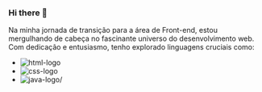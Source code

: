 ### Hi there 👋 

Na minha jornada de transição para a área de Front-end, estou mergulhando de cabeça no fascinante universo do desenvolvimento web. Com dedicação e entusiasmo, tenho explorado linguagens cruciais como: 
- <img src="https://img.shields.io/badge/HTML5-E34F26?style=for-the-badge&logo=html5&logoColor=white" alt="html-logo" />
- <img src="https://img.shields.io/badge/CSS3-1572B6?style=for-the-badge&logo=css3&logoColor=white" alt="css-logo" />
- <img src="https://img.shields.io/badge/JavaScript-323330?style=for-the-badge&logo=javascript&logoColor=F7DF1E" alt="java-logo/" />
